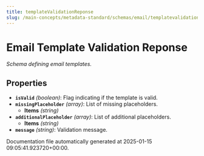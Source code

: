 ```yaml
---
title: templateValidationReponse
slug: /main-concepts/metadata-standard/schemas/email/templatevalidationreponse
---
```


# Email Template Validation Reponse

*Schema defining email templates.*

## Properties

- **`isValid`** *(boolean)*: Flag indicating if the template is valid.
- **`missingPlaceholder`** *(array)*: List of missing placeholders.
  - **Items** *(string)*
- **`additionalPlaceholder`** *(array)*: List of additional placeholders.
  - **Items** *(string)*
- **`message`** *(string)*: Validation message.


Documentation file automatically generated at 2025-01-15 09:05:41.923720+00:00.
